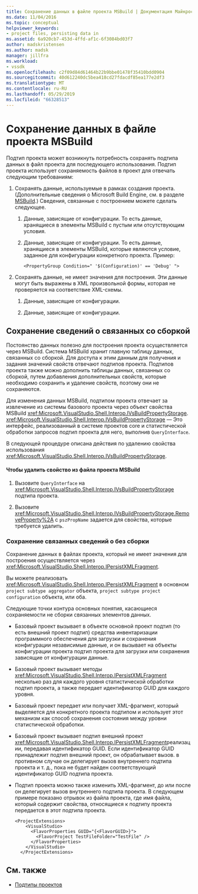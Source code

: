```yaml
---
title: Сохранение данных в файле проекта MSBuild | Документация Майкрософт
ms.date: 11/04/2016
ms.topic: conceptual
helpviewer_keywords:
- project files, persisting data in
ms.assetid: 6a920cb7-453d-4ffd-af1c-6f3084bd03f7
author: madskristensen
ms.author: madsk
manager: jillfra
ms.workload:
- vssdk
ms.openlocfilehash: c2f09d84d61464b22b9bbe01478f35410bdd0904
ms.sourcegitcommit: 40d612240dc5bea418cd27fdacdf85ea177e2df3
ms.translationtype: MT
ms.contentlocale: ru-RU
ms.lasthandoff: 05/29/2019
ms.locfileid: "66328513"
---
```

# <a name="persisting-data-in-the-msbuild-project-file"></a>Сохранение данных в файле проекта MSBuild
Подтип проекта может возникнуть потребность сохранять подтипа данных в файл проекта для последующего использования. Подтип проекта использует сохраняемость файлов в проект для отвечать следующим требованиям:

1. Сохранять данные, используемые в рамках создания проекта. (Дополнительные сведения о Microsoft Build Engine, см. в разделе [MSBuild](../../msbuild/msbuild.md).) Сведения, связанные с построением можете сделать следующее.

    1. Данные, зависящие от конфигурации. То есть данные, хранящиеся в элементы MSBuild с пустым или отсутствующим условия.

    2. Данные, зависящие от конфигурации. То есть данные, хранящиеся в элементы MSBuild, которые являются условие, заданное для конфигурации конкретного проекта. Пример:

        ```
        <PropertyGroup Condition=" '$(Configuration)' == 'Debug' ">
        ```

2. Сохранять данные, не имеет значения для построения. Эти данные могут быть выражены в XML произвольной формы, которая не проверяется на соответствие XML-схемы.

    1. Данные, зависящие от конфигурации.

    2. Данные, зависящие от конфигурации.

## <a name="persisting-build-related-information"></a>Сохранение сведений о связанных со сборкой
 Постоянство данных полезно для построения проекта осуществляется через MSBuild. Система MSBuild хранит главную таблицу данных, связанных со сборкой. Для доступа к этим данным для получения и задания значений свойств отвечают подтипов проекта. Подтипов проекта также можно дополнить таблицы данных, связанных со сборкой, путем добавления дополнительных свойств, которые необходимо сохранить и удаление свойств, поэтому они не сохраняются.

 Для изменения данных MSBuild, подтипом проекта отвечает за извлечение из системы базового проекта через объект свойства MSBuild <xref:Microsoft.VisualStudio.Shell.Interop.IVsBuildPropertyStorage>. <xref:Microsoft.VisualStudio.Shell.Interop.IVsBuildPropertyStorage> — Это интерфейс, реализованный в системе проектов core и статистической обработки запросов подтип проекта для него, выполнив `QueryInterface`.

 В следующей процедуре описана действия по удалению свойства использования <xref:Microsoft.VisualStudio.Shell.Interop.IVsBuildPropertyStorage>.

#### <a name="to-remove-a-property-from-an-msbuild-project-file"></a>Чтобы удалить свойство из файла проекта MSBuild

1. Вызовите `QueryInterface` на <xref:Microsoft.VisualStudio.Shell.Interop.IVsBuildPropertyStorage> подтипа проекта.

2. Вызовите <xref:Microsoft.VisualStudio.Shell.Interop.IVsBuildPropertyStorage.RemoveProperty%2A> с `pszPropName` задается для свойства, которые требуется удалить.

### <a name="persisting-non-build-related-information"></a>Сохранение связанных сведений о без сборки
 Сохранение данных в файлах проекта, который не имеет значения для построения осуществляется через <xref:Microsoft.VisualStudio.Shell.Interop.IPersistXMLFragment>.

 Вы можете реализовать <xref:Microsoft.VisualStudio.Shell.Interop.IPersistXMLFragment> в основном `project subtype aggregator` объекта, `project subtype project configuration` объекта, или оба.

 Следующие точки контура основных понятия, касающиеся сохраняемости не сборки связанных элементов данных.

- Базовый проект вызывает в объекте основной проект подтип (то есть внешний проект подтип) средства инвентаризации программного обеспечения для загрузки и сохранения конфигурации независимые данные, и он вызывает на объекты конфигурации проекта подтип проекта для загрузки или сохранения зависящие от конфигурации данные.

- Базовый проект вызывает методы <xref:Microsoft.VisualStudio.Shell.Interop.IPersistXMLFragment> несколько раз для каждого уровня статистической обработки подтип проекта, а также передает идентификатор GUID для каждого уровня.

- Базовый проект передает или получает XML-фрагмент, который выделяется для конкретного проекта подтипом и использует этот механизм как способ сохранения состояния между уровни статистической обработки.

- Базовый проект вызывает подтип внешний проект <xref:Microsoft.VisualStudio.Shell.Interop.IPersistXMLFragment>реализации, передавая идентификатор GUID. Если идентификатор GUID принадлежит подтип внешний проект, он обрабатывает вызов. в противном случае он делегирует вызов внутреннего подтипа проекта и т. д., пока не будет найден соответствующий идентификатор GUID подтипа проекта.

- Подтип проекта можно также изменить XML-фрагмент, до или после он делегирует вызов внутреннего подтипа проекта. В следующем примере показано отрывок из файла проекта, где имя файла, который содержит свойства, относящиеся к подтипу проекта передается в этот подтипа проекта.

    ```
    <ProjectExtensions>
        <VisualStudio>
          <FlavorProperties GUID="{<FlavorGUID>}">
            <FlavorProject TestFileFolder="TestFile" />
          </FlavorProperties>
        </VisualStudio>
      </ProjectExtensions>
    ```

## <a name="see-also"></a>См. также
- [Подтипы проектов](../../extensibility/internals/project-subtypes.md)